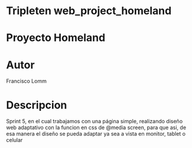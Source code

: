 # Tripleten web_project_homeland
# Proyecto Homeland
# Autor
Francisco Lomm
# Descripcion
Sprint 5, en el cual trabajamos con una página simple, realizando diseño web adaptativo con la funcion en css de @media screen, para que asi, de esa manera el diseño se pueda adaptar ya sea a vista en monitor, tablet o celular
